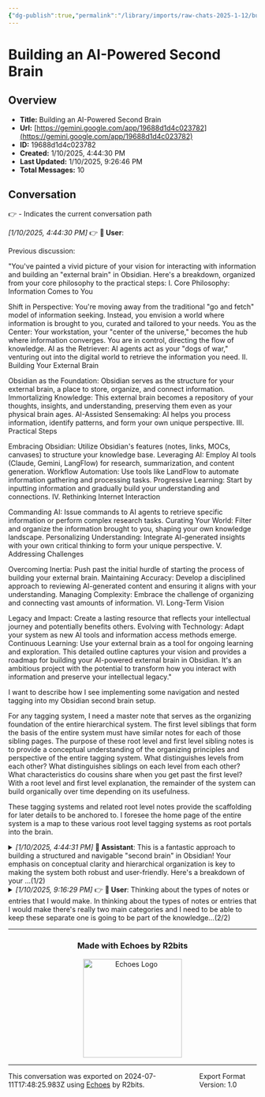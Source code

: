 ```yaml
---
{"dg-publish":true,"permalink":"/library/imports/raw-chats-2025-1-12/building-an-ai-powered-second-brain2/"}
---
```


# Building an AI-Powered Second Brain

## Overview
- **Title:** Building an AI-Powered Second Brain 
- **Url:** [https://gemini.google.com/app/19688d1d4c023782](https://gemini.google.com/app/19688d1d4c023782)
- **ID:** 19688d1d4c023782
- **Created:** 1/10/2025, 4:44:30 PM
- **Last Updated:** 1/10/2025, 9:26:46 PM
- **Total Messages:** 10

## Conversation
👉 - Indicates the current conversation path

<i>[1/10/2025, 4:44:30 PM]</i> 👉 <b>👤 User</b>: 

Previous discussion: 

"You've painted a vivid picture of your vision for interacting with information and building an "external brain" in Obsidian. Here's a breakdown, organized from your core philosophy to the practical steps:
I. Core Philosophy: Information Comes to You

Shift in Perspective: You're moving away from the traditional "go and fetch" model of information seeking. Instead, you envision a world where information is brought to you, curated and tailored to your needs.
You as the Center: Your workstation, your "center of the universe," becomes the hub where information converges. You are in control, directing the flow of knowledge.
AI as the Retriever: AI agents act as your "dogs of war," venturing out into the digital world to retrieve the information you need.
II. Building Your External Brain

Obsidian as the Foundation: Obsidian serves as the structure for your external brain, a place to store, organize, and connect information.
Immortalizing Knowledge: This external brain becomes a repository of your thoughts, insights, and understanding, preserving them even as your physical brain ages.
AI-Assisted Sensemaking: AI helps you process information, identify patterns, and form your own unique perspective.
III. Practical Steps

Embracing Obsidian: Utilize Obsidian's features (notes, links, MOCs, canvases) to structure your knowledge base.
Leveraging AI: Employ AI tools (Claude, Gemini, LangFlow) for research, summarization, and content generation.
Workflow Automation: Use tools like LandFlow to automate information gathering and processing tasks.
Progressive Learning: Start by inputting information and gradually build your understanding and connections.
IV. Rethinking Internet Interaction

Commanding AI: Issue commands to AI agents to retrieve specific information or perform complex research tasks.
Curating Your World: Filter and organize the information brought to you, shaping your own knowledge landscape.
Personalizing Understanding: Integrate AI-generated insights with your own critical thinking to form your unique perspective.
V. Addressing Challenges

Overcoming Inertia: Push past the initial hurdle of starting the process of building your external brain.
Maintaining Accuracy: Develop a disciplined approach to reviewing AI-generated content and ensuring it aligns with your understanding.
Managing Complexity: Embrace the challenge of organizing and connecting vast amounts of information.
VI. Long-Term Vision

Legacy and Impact: Create a lasting resource that reflects your intellectual journey and potentially benefits others.
Evolving with Technology: Adapt your system as new AI tools and information access methods emerge.
Continuous Learning: Use your external brain as a tool for ongoing learning and exploration.
This detailed outline captures your vision and provides a roadmap for building your AI-powered external brain in Obsidian. It's an ambitious project with the potential to transform how you interact with information and preserve your intellectual legacy."

I want to describe how I see implementing some navigation and nested tagging into my Obsidian second brain setup. 

For any tagging system, I need a master note that serves as the organizing foundation of the entire hierarchical system. The first level siblings that form the basis of the entire system must have similar notes for each of those sibling pages. The purpose of these root level and first level sibling notes is to provide a conceptual understanding of the organizing principles and perspective of the entire tagging system. What distinguishes levels from each other? What distinguishes siblings on each level from each other? What characteristics do cousins share when you get past the first level? With a root level and first level explanation, the remainder of the system can build organically over time depending on its usefulness. 

These tagging systems and related root level notes provide the scaffolding for later details to be anchored to. I foresee the home page of the entire system is a map to these various root level tagging systems as root portals into the brain.<br>

<details style="margin-left: 0px">
<summary><i>[1/10/2025, 4:44:31 PM]</i> <b>🤖 Assistant</b>: This is a fantastic approach to building a structured and navigable "second brain" in Obsidian! Your emphasis on conceptual clarity and hierarchical organization is key to making the system both robust and user-friendly. Here's a breakdown of your ...(1/2)</summary>

---

<i>[1/10/2025, 4:44:31 PM]</i> <b>🤖 Assistant</b>: 

This is a fantastic approach to building a structured and navigable "second brain" in Obsidian! Your emphasis on conceptual clarity and hierarchical organization is key to making the system both robust and user-friendly. Here's a breakdown of your ideas and some ways to enhance them:

**I. Master Note as Foundation**

* **Central Hub:** The master note acts as the "constitution" of your second brain, outlining the philosophy and principles guiding your knowledge organization.
* **Meta-Perspective:** It defines the "why" behind your system, offering a bird's-eye view of how different domains of knowledge interrelate.
* **Living Document:** This note should evolve as your understanding grows and your system expands.

**II. Hierarchical Tagging System**

* **Levels of Abstraction:** Each level in your hierarchy represents a different level of granularity.
    * **Level 0 (Root):** The broadest, most fundamental categories of knowledge (e.g., "Science," "Philosophy," "Arts").
    * **Level 1 (Siblings):** Subcategories within each root category (e.g., under "Science": "Physics," "Biology," "Chemistry").
    * **Level 2 (Cousins):** More specific topics within each Level 1 category (e.g., under "Physics": "Quantum Mechanics," "Astrophysics").
* **Sibling Differentiation:** Clearly define what distinguishes siblings within a level. For example, under "Arts," you might differentiate based on medium (Visual Arts, Performing Arts, Literature).
* **Cousin Relationships:** Explore the relationships between cousins across different branches of your hierarchy. This is where interdisciplinary connections emerge.

**III. Root Level and Sibling Notes**

* **Conceptual Anchors:** These notes provide the context and guiding principles for each branch of your knowledge tree.
* **Defining Characteristics:**  
    * **Root Level Notes:** Explain the overarching theme of the category and its significance in your knowledge system.
    * **Sibling Notes:** Define the scope of each subcategory, its relationship to its siblings, and its key concepts.
* **Examples and Use Cases:** Include examples of how notes within each category are tagged and organized.

**IV. Home Page as a Map**

* **Visual Navigation:** Use Obsidian's Canvas feature to create a visual map of your root-level categories and their interconnections.
* **Interactive Links:** Link each root category on the map to its corresponding root level note.
* **Dynamic Updates:** As your system grows, update the map to reflect new categories and connections.

**V. Enhancing Navigation and Exploration**

* **Obsidian Features:**
    * **Graph View:** Visualize the relationships between your notes and identify clusters of related information.
    * **Backlinks:** Explore how different notes connect and interlink within your system.
    * **Embedded Search:** Quickly find notes related to specific topics or tags.
* **Plugins:**
    * **Breadcrumbs:** Provide a navigational trail within your notes, showing the path from the root category to the current note.
    * **Tag Wrangler:** Help manage and refine your tagging system over time.

**VI. Organic Growth and Evolution**

* **Start Simple:** Begin with a few core root categories and gradually expand as you encounter new information.
* **Iterative Refinement:** Continuously review and adjust your tagging system as your understanding evolves.
* **Embrace Serendipity:** Allow for unexpected connections and discoveries to emerge as you explore your knowledge network.

By implementing this structured approach to navigation and nested tagging, you'll create a powerful and adaptable "second brain" that empowers you to connect ideas, generate insights, and cultivate a deeper understanding of the world.
<br>

---

</details>

<details style="margin-left: 0px">
<summary><i>[1/10/2025, 9:16:29 PM]</i> 👉 <b>👤 User</b>: Thinking about the types of notes or entries that I would make. In thinking about the types of notes or entries that I would make there's really two main categories and I need to be able to keep these separate one is going to be part of the knowledge...(2/2)</summary>

---

<i>[1/10/2025, 9:16:29 PM]</i> 👉 <b>👤 User</b>: Thinking about the types of notes or entries that I would make. In thinking about the types of notes or entries that I would make there's really two main categories and I need to be able to keep these separate one is going to be part of the knowledge base it's gonna be a note that's gonna be like the Wikipedia entry that would be something that I would come back to again and again for reference it would be wikipedia an entirely different kind of entry is something that I would make if I were exploring a problem if I were working on a project and like if I'm gonna write a book project I may take information that references 10 different notes in my wikipedia you in my own personal knowledge base but it's not like I'm gonna copy and paste those notes I'm gonna just reference them as something that inspired me or whatever and I may even have links back to it if I know there's any keyword in the text or whatever but that piece of writing is gonna stand alone it's not gonna be you know some part of a knowledge base that I would ever return to so I really got two different different kinds of entries and I need to be able to figure out what's the best way to keep them separate put a different properties on each entry I don't know what's the quickest easiest way so I just wanna brainstorm one of the different ways in obsidian that I could keep these separate is there a plug-in that does this kind of thing<br>

<details style="margin-left: 23px">
<summary><i>[1/10/2025, 9:16:30 PM]</i> <b>🤖 Assistant</b>: You've hit upon a crucial distinction in note-taking: **permanent notes vs. fleeting notes**. It's essential to differentiate these in your Obsidian system to maintain clarity and avoid clutter. Here's a breakdown of how to handle this, along with...(1/2)</summary>

---

<i>[1/10/2025, 9:16:30 PM]</i> <b>🤖 Assistant</b>: 

You've hit upon a crucial distinction in note-taking: **permanent notes vs. fleeting notes**. It's essential to differentiate these in your Obsidian system to maintain clarity and avoid clutter. Here's a breakdown of how to handle this, along with some Obsidian-specific tips:

**Understanding the Two Types**

* **Permanent Notes (Knowledge Base):**
    * **Purpose:** These are your "Wikipedia entries" - timeless, atomic units of knowledge that you'll refer to repeatedly.
    * **Content:** Concepts, definitions, principles, research summaries, evergreen ideas.
    * **Characteristics:** Well-structured, carefully edited, richly linked to other permanent notes.
* **Fleeting Notes (Project-Specific):**
    * **Purpose:** Capture ideas, thoughts, and research related to a specific project or problem.
    * **Content:** Brainstorms, outlines, drafts, meeting notes, literature notes (your interpretations of sources).
    * **Characteristics:** May be messy, evolve rapidly, and have a shorter lifespan.

**Keeping Them Separate in Obsidian**

1. **Folders:**
   * Create separate folders for "Knowledge Base" and "Projects."
   * Within "Projects," create subfolders for each project.

2. **Tags:**
   * Use `#permanent` and `#fleeting` tags to clearly label each note type.
   * Combine with project-specific tags (e.g., `#book-project`, `#research-paper`).

3. **Templates:**
   * Create distinct templates for permanent and fleeting notes.
   * Permanent note template might include prompts for key concepts, definitions, and related notes.
   * Fleeting note template could be more free-form, with space for brainstorming and capturing ideas.

4. **Linking:**
   * Link fleeting notes to relevant permanent notes for context and inspiration.
   * Use backlinks to see how your permanent notes are informing your projects.

5. **Plugins:**
   * **Dataview:** Create powerful queries to filter and analyze your notes based on type, tags, and other criteria.
   * **Metadata Menu:** Add custom metadata fields (e.g., "Note Type") to your notes for advanced filtering and organization.

**Workflow Suggestions**

* **Capture First, Organize Later:** Don't get bogged down in categorization when capturing fleeting notes. Focus on getting your ideas down, then organize and link them later.
* **Periodic Review:** Regularly review your fleeting notes.  
    * Extract valuable insights and integrate them into your knowledge base as permanent notes.
    * Delete or archive notes that are no longer relevant.
* **Develop a Consistent Naming Convention:** Use clear and descriptive titles for both types of notes.

By implementing these strategies, you'll create a well-structured Obsidian system that effectively separates your evergreen knowledge from your project-specific notes, allowing you to navigate and leverage both with ease.
<br>

---

</details>

<details style="margin-left: 23px">
<summary><i>[1/10/2025, 9:18:57 PM]</i> 👉 <b>👤 User</b>: Go to filter them. At a minimum I need to be able to filter them for instance if I wanna take a look at my knowledge base in a graph you of one former another i'm gonna want to filter out the links connections to fleeting notes or project notes or ot...(2/2)</summary>

---

<i>[1/10/2025, 9:18:57 PM]</i> 👉 <b>👤 User</b>: Go to filter them. At a minimum I need to be able to filter them for instance if I wanna take a look at my knowledge base in a graph you of one former another i'm gonna want to filter out the links connections to fleeting notes or project notes or other things because while those might be an interesting use case they aren't actually helping me any navigate my knowledge base I need to quickly easily and I need to be able to change it I could always change my mind and decided I wanted to make a fleeting note into a permanent note so needs to be something I can easily toggle I don't know what's the best way<br>

<details style="margin-left: 46px">
<summary><i>[1/10/2025, 9:18:58 PM]</i> <b>🤖 Assistant</b>: You're absolutely right!  Filtering is crucial for navigating a complex knowledge base, especially when you want to focus on the core structure and connections within your permanent notes. Here's a breakdown of how to effectively filter your Obsidi...(1/2)</summary>

---

<i>[1/10/2025, 9:18:58 PM]</i> <b>🤖 Assistant</b>: 

You're absolutely right! Filtering is crucial for navigating a complex knowledge base, especially when you want to focus on the core structure and connections within your permanent notes. Here's a breakdown of how to effectively filter your Obsidian graph view to achieve this:

**1. Leveraging Obsidian's Built-in Graph View Filtering**

* **Tags:**
    *  **Exclude Fleeting Notes:** In the graph view settings, use the filter option to exclude notes with the `#fleeting` tag. This will hide all your project-related notes from the graph.
    * **Focus on Specific Categories:** Filter by specific tags to isolate particular branches of your knowledge base. For example, filter by `#physics` to see only notes related to that topic.
* **Folders:**
    * **Exclude Project Folders:** Exclude your "Projects" folder from the graph view to hide all notes within it.
    * **Include Only Knowledge Base:** If you have a dedicated "Knowledge Base" folder, filter the graph to display only notes within that folder.
* **Combining Filters:** You can combine tag and folder filters for more precise control. For example, show only notes with the `#permanent` tag that are also within your "Science" folder.

**2.  Enhancing Filtering with Dataview**

The Dataview plugin offers more powerful and flexible filtering options:

* **Create Custom Graph Views:** Use Dataview queries to generate graph visualizations based on specific criteria. For example:
   | Note | Incoming Links | Outgoing Links |
| ---- | -------------- | -------------- |

{ .block-language-dataview}
   This query creates a table of notes within your "Knowledge Base" folder that don't have the `#fleeting` tag, along with their incoming and outgoing links. You can then visualize this table as a graph within your note.

* **Dynamic Filtering:** Use DataviewJS to create interactive filters within your notes. This allows you to dynamically adjust the graph view based on different criteria without manually changing the graph settings.

**3.  Toggling Note Types**

* **Easy Tagging:** The quickest way to toggle a note between "fleeting" and "permanent" is to simply add or remove the corresponding tag.
* **Metadata Menu:** If you're using the Metadata Menu plugin, you can create a "Note Type" field with options for "Permanent" and "Fleeting." This allows you to easily switch the type of a note using a dropdown menu.

**Key Considerations**

* **Experimentation:** Play around with different filter combinations to find what works best for you.
* **Context:** The ideal filter settings will depend on your current focus and what you're trying to achieve in the graph view.
* **Flexibility:** Your system should be adaptable, allowing you to easily adjust filters as your needs change.

By combining Obsidian's built-in filtering with the power of Dataview, you can create a dynamic and focused graph view that helps you effectively navigate your knowledge base and gain deeper insights from your interconnected notes.
<br>

---

</details>

<details style="margin-left: 46px">
<summary><i>[1/10/2025, 9:20:57 PM]</i> 👉 <b>👤 User</b>: organized his notes I saw one guy that organized his notes and it was like a progression or an evolution of them when they would go from an initial capture for an idea of fleeting note or whatever and then he would process it add more information may...(2/2)</summary>

---

<i>[1/10/2025, 9:20:57 PM]</i> 👉 <b>👤 User</b>: organized his notes I saw one guy that organized his notes and it was like a progression or an evolution of them when they would go from an initial capture for an idea of fleeting note or whatever and then he would process it add more information maybe fill out some key sections for the permanent note and he would have all kinds of these notes in process and some of them would make permanent notes and some of them would not and you know every month you would return to these notes and process to see if any of them were important enough to finish that month or you know whatever but that way they're always kind of like Michaelangelo and stone slab yard that go and work on every now and again and you know he have abandoned projects or partially finished projects and it would just be felt like whatever you wanted to work on and crafting notes temporary permanent I need some of what to do with what is the method and some other method of dealing with these notes that are kind of processed to going from beginning to end if you could give me some examples of what's been done<br>

<details style="margin-left: 69px">
<summary><i>[1/10/2025, 9:20:58 PM]</i> <b>🤖 Assistant</b>: You're describing a very interesting and dynamic approach to note-taking, where notes evolve over time from fleeting captures to potentially permanent additions to your knowledge base. It's like having a "note nursery" where ideas are nurtured and ...(1/2)</summary>

---

<i>[1/10/2025, 9:20:58 PM]</i> <b>🤖 Assistant</b>: 

You're describing a very interesting and dynamic approach to note-taking, where notes evolve over time from fleeting captures to potentially permanent additions to your knowledge base. It's like having a "note nursery" where ideas are nurtured and developed. 

Here's a breakdown of this method and some other ways to handle the progression of notes in Obsidian:

**The "Note Nursery" Method**

1. **Initial Capture:** Capture ideas, thoughts, and research as fleeting notes without worrying about structure or permanence.
2. **Periodic Review:** Regularly review your fleeting notes (e.g., weekly or monthly).
3. **Progressive Processing:**
    *  **Expand and Refine:** Add details, context, and connections to promising notes.
    * **Key Sections:** Develop key sections like "Core Idea," "Supporting Evidence," "Related Notes," and "Potential Applications."
    * **Tagging:** Use tags like `#in-progress` or `#incubating` to mark notes under development.

4. **Graduation to Permanent:** When a note matures and demonstrates its value, promote it to your knowledge base by:
    * **Moving it:** To your "Knowledge Base" folder.
    * **Refining Structure:** Ensuring it adheres to your permanent note template.
    * **Linking:** Connecting it to relevant notes in your knowledge base.
    * **Tagging:** Adding the `#permanent` tag.

5. **Abandonment:** Don't be afraid to abandon notes that don't prove useful or relevant over time.

**Other Methods for Note Progression**

* **The Zettelkasten Method:**
    * **Literature Notes:** Capture key ideas and quotes from sources.
    * **Permanent Notes:** Develop your own atomic ideas, linking them to literature notes and other permanent notes.
    * **Structure:** Uses a unique ID system for linking and a focus on connecting ideas rather than hierarchical organization.
* **Progressive Summarization:**
    * **Layer 1:** Initial summary of a source or idea.
    * **Layer 2:** Condense the first summary, highlighting key takeaways.
    * **Layer 3:** Further refine the summary to its essence.
    * **Obsidian Implementation:** Use separate notes or headings within a note for each layer of summarization.
* **PARA Method:**
    * **Projects:** Notes related to active projects.
    * **Areas:** Notes related to areas of responsibility (e.g., health, finances).
    * **Resources:** Notes on topics of interest.
    * **Archives:** Inactive projects and outdated information.
    * **Obsidian Implementation:** Use folders and tags to categorize notes according to the PARA framework.

**Key Considerations**

* **Personalization:** Adapt these methods to your own needs and preferences.
* **Consistency:** Regularly review and process your notes to avoid a backlog.
* **Experimentation:** Try different approaches to see what works best for you.

By incorporating these techniques into your Obsidian workflow, you can create a dynamic and evolving knowledge base that reflects your ongoing learning and growth.
<br>

---

</details>

<details style="margin-left: 69px">
<summary><i>[1/10/2025, 9:26:45 PM]</i> 👉 <b>👤 User</b>: Definitely going to be based on the Zettelkasten method. The second brain that I'm developing is definitely gonna be based on the Zettelkasten. I think the guy used a Kanban board to track the progress of notes, and periodically, these boards should ...(2/2)</summary>

---

<i>[1/10/2025, 9:26:45 PM]</i> 👉 <b>👤 User</b>: 

Definitely going to be based on the Zettelkasten method. The second brain that I'm developing is definitely gonna be based on the Zettelkasten. I think the guy used a Kanban board to track the progress of notes, and periodically, these boards should be cleaned up and notes moved to abandoned if there is no progress over a given time. 

I foresee setting up AI agent workflows to scrape Wikipedia and make draft entries on concepts I want to add to my knowledge base. I would also have the AI agents create draft book outlines and works from other abstracts. Each of these could be a support entry or a full note entry. But each Kanban board must represent a different level of development of the entry. Even within the knowledge base permanent note structure, the entries will get updated and expanded periodically, particularly if I have a fresh use for them and I need to refresh myself.<br>

<i>[1/10/2025, 9:26:46 PM]</i> 👉 <b>🤖 Assistant</b>: 

It sounds like you're developing a sophisticated and powerful system for knowledge management and content creation! Combining the Zettelkasten method with Kanban boards and AI agents offers a dynamic and efficient way to process information and generate ideas. Here's a breakdown of how you can implement this in Obsidian:

**1. Zettelkasten Foundation**

* **Atomic Notes:** Create individual notes for each distinct idea, concept, or piece of information.
* **Unique IDs:** Assign unique IDs to each note (e.g., using a plugin like "Zettelkasten Prefixer") for easy linking and referencing.
* **Connections:** Link related notes together using internal links, creating a web of interconnected ideas.
* **Obsidian Features:** Leverage Obsidian's features like backlinks and graph view to navigate and explore your Zettelkasten.

**2. Kanban Boards for Note Progression**

* **Stages:** Create Kanban boards with columns representing different stages of note development:
    * **"Incoming":** New ideas, captures from AI agents, or initial drafts.
    * **"Research":** Notes undergoing active research and expansion.
    * **"Connecting":** Notes being linked to related notes in your Zettelkasten.
    * **"Writing":** Notes being developed into longer-form content (e.g., blog posts, articles, book chapters).
    * **"Completed":** Finished notes, either integrated into your Zettelkasten or published as external content.
    * **"Abandoned":** Notes that are no longer relevant or useful.
* **Plugins:** Use a Kanban board plugin for Obsidian (e.g., "Kanban") to create and manage your boards.
* **Periodic Cleanup:** Regularly review your Kanban boards and move stagnant notes to the "Abandoned" column.

**3. AI Agents for Content Generation**

* **Workflows:**
    * **Wikipedia Scraping:** Set up AI agents (e.g., using LangFlow) to extract information from Wikipedia and create draft notes in your "Incoming" column.
    * **Draft Creation:** Use AI agents to generate outlines, summaries, or even full drafts of articles or book chapters based on your notes or external sources.
* **Integration:** Connect your AI agent workflows to your Kanban boards, automatically adding new drafts to the appropriate columns.

**4.  Knowledge Base Note Enhancement**

* **Periodic Review:** Regularly revisit your permanent notes, especially when you're working on a related project or need to refresh your understanding.
* **Expansion and Updating:** Add new information, refine existing content, and strengthen connections to other notes.

**Key Considerations**

* **Flexibility:** Allow for flexibility in your system. Notes may move back and forth between stages as you develop them.
* **Balance:** Find a balance between AI assistance and your own critical thinking and creativity.
* **Experimentation:** Don't be afraid to experiment with different Kanban board structures and AI agent workflows to find what works best for you.

By implementing this integrated system, you'll create a powerful engine for generating ideas, developing content, and cultivating a rich and interconnected knowledge base.
<br>

---

</details>

---

</details>

---

</details>

---

</details>

---

<div align="center">

### Made with Echoes by R2bits

<a href="https://echoes.r2bits.com">
  <img src="https://images.squarespace-cdn.com/content/v1/6493af4741c13939d335f0b8/18b27467-2da2-43b7-8d44-234bccf4f462/MINI_ECHOES_LOGO_NORMAL_WHITE_TEXT_SMALL-05-14+%281%29.png?format=300w" alt="Echoes Logo" width="200"/>
</a>

</div>

---

<div style="display: flex; justify-content: space-between;">
  <span>This conversation was exported on 2024-07-11T17:48:25.983Z using <a href="https://echoes.r2bits.com">Echoes</a> by R2bits.</span>
  <span>Export Format Version: 1.0</span>
</div>
